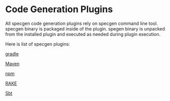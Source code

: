# Code Generation Plugins

All specgen code generation plugins rely on specgen command line tool. specgen binary is packaged inside of the plugin. spegen binary is unpacked from the installed plugin and executed as needed during plugin execution.

Here is list of specgen plugins:

[gradle](plugin-gradle.md)

[Maven](plugin-maven.md)

[npm](plugin-npm.md)

[RAKE](plugin-rake.md)

[Sbt](plugin-sbt.md)
